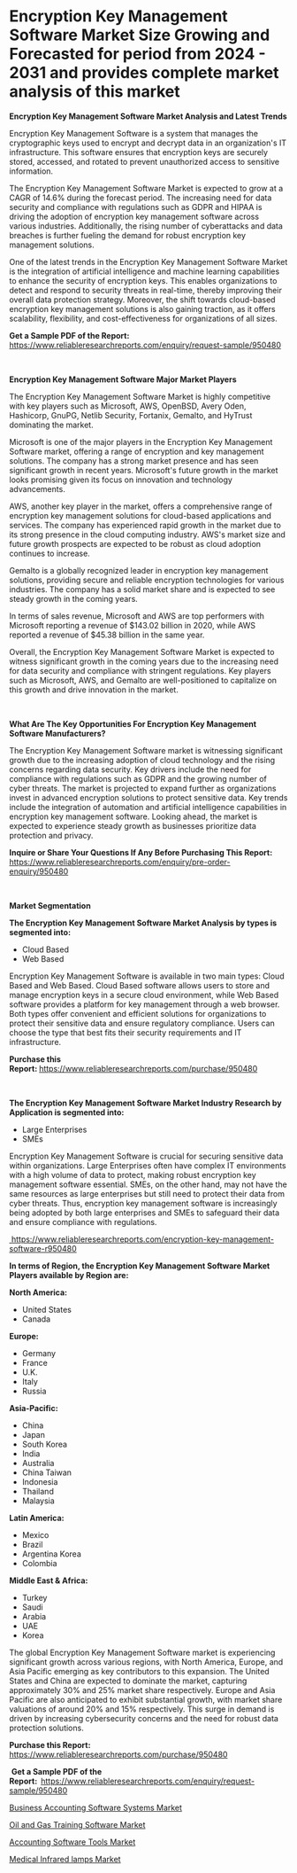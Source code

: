 <p><h1>Encryption Key Management Software Market Size Growing and Forecasted for period from 2024 - 2031 and provides complete market analysis of this market</h1></p><p><strong>Encryption Key Management Software Market Analysis and Latest Trends</strong></p>
<p><p>Encryption Key Management Software is a system that manages the cryptographic keys used to encrypt and decrypt data in an organization's IT infrastructure. This software ensures that encryption keys are securely stored, accessed, and rotated to prevent unauthorized access to sensitive information.</p><p>The Encryption Key Management Software Market is expected to grow at a CAGR of 14.6% during the forecast period. The increasing need for data security and compliance with regulations such as GDPR and HIPAA is driving the adoption of encryption key management software across various industries. Additionally, the rising number of cyberattacks and data breaches is further fueling the demand for robust encryption key management solutions.</p><p>One of the latest trends in the Encryption Key Management Software Market is the integration of artificial intelligence and machine learning capabilities to enhance the security of encryption keys. This enables organizations to detect and respond to security threats in real-time, thereby improving their overall data protection strategy. Moreover, the shift towards cloud-based encryption key management solutions is also gaining traction, as it offers scalability, flexibility, and cost-effectiveness for organizations of all sizes.</p></p>
<p><strong>Get a Sample PDF of the Report:&nbsp;</strong> <a href="https://www.reliableresearchreports.com/enquiry/request-sample/950480">https://www.reliableresearchreports.com/enquiry/request-sample/950480</a></p>
<p>&nbsp;</p>
<p><strong>Encryption Key Management Software Major Market Players</strong></p>
<p><p>The Encryption Key Management Software Market is highly competitive with key players such as Microsoft, AWS, OpenBSD, Avery Oden, Hashicorp, GnuPG, Netlib Security, Fortanix, Gemalto, and HyTrust dominating the market. </p><p>Microsoft is one of the major players in the Encryption Key Management Software market, offering a range of encryption and key management solutions. The company has a strong market presence and has seen significant growth in recent years. Microsoft's future growth in the market looks promising given its focus on innovation and technology advancements.</p><p>AWS, another key player in the market, offers a comprehensive range of encryption key management solutions for cloud-based applications and services. The company has experienced rapid growth in the market due to its strong presence in the cloud computing industry. AWS's market size and future growth prospects are expected to be robust as cloud adoption continues to increase.</p><p>Gemalto is a globally recognized leader in encryption key management solutions, providing secure and reliable encryption technologies for various industries. The company has a solid market share and is expected to see steady growth in the coming years. </p><p>In terms of sales revenue, Microsoft and AWS are top performers with Microsoft reporting a revenue of $143.02 billion in 2020, while AWS reported a revenue of $45.38 billion in the same year.</p><p>Overall, the Encryption Key Management Software Market is expected to witness significant growth in the coming years due to the increasing need for data security and compliance with stringent regulations. Key players such as Microsoft, AWS, and Gemalto are well-positioned to capitalize on this growth and drive innovation in the market.</p></p>
<p>&nbsp;</p>
<p><strong>What Are The Key Opportunities For Encryption Key Management Software Manufacturers?</strong></p>
<p><p>The Encryption Key Management Software market is witnessing significant growth due to the increasing adoption of cloud technology and the rising concerns regarding data security. Key drivers include the need for compliance with regulations such as GDPR and the growing number of cyber threats. The market is projected to expand further as organizations invest in advanced encryption solutions to protect sensitive data. Key trends include the integration of automation and artificial intelligence capabilities in encryption key management software. Looking ahead, the market is expected to experience steady growth as businesses prioritize data protection and privacy.</p></p>
<p><strong>Inquire or Share Your Questions If Any Before Purchasing This Report:</strong> <a href="https://www.reliableresearchreports.com/enquiry/pre-order-enquiry/950480">https://www.reliableresearchreports.com/enquiry/pre-order-enquiry/950480</a></p>
<p>&nbsp;</p>
<p><strong>Market Segmentation</strong></p>
<p><strong>The Encryption Key Management Software Market Analysis by types is segmented into:</strong></p>
<p><ul><li>Cloud Based</li><li>Web Based</li></ul></p>
<p><p>Encryption Key Management Software is available in two main types: Cloud Based and Web Based. Cloud Based software allows users to store and manage encryption keys in a secure cloud environment, while Web Based software provides a platform for key management through a web browser. Both types offer convenient and efficient solutions for organizations to protect their sensitive data and ensure regulatory compliance. Users can choose the type that best fits their security requirements and IT infrastructure.</p></p>
<p><strong>Purchase this Report:&nbsp;</strong><a href="https://www.reliableresearchreports.com/purchase/950480">https://www.reliableresearchreports.com/purchase/950480</a></p>
<p>&nbsp;</p>
<p><strong>The Encryption Key Management Software Market Industry Research by Application is segmented into:</strong></p>
<p><ul><li>Large Enterprises</li><li>SMEs</li></ul></p>
<p><p>Encryption Key Management Software is crucial for securing sensitive data within organizations. Large Enterprises often have complex IT environments with a high volume of data to protect, making robust encryption key management software essential. SMEs, on the other hand, may not have the same resources as large enterprises but still need to protect their data from cyber threats. Thus, encryption key management software is increasingly being adopted by both large enterprises and SMEs to safeguard their data and ensure compliance with regulations.</p></p>
<p><a href="https://www.reliableresearchreports.com/encryption-key-management-software-r950480">&nbsp;https://www.reliableresearchreports.com/encryption-key-management-software-r950480</a></p>
<p><strong>In terms of Region, the Encryption Key Management Software Market Players available by Region are:</strong></p>
<p>
    <p> <strong> North America: </strong>
        <ul>
            <li>United States</li>
            <li>Canada</li>
        </ul>
        </p> 
    <p> <strong> Europe: </strong>
        <ul>
            <li>Germany</li>
            <li>France</li>
            <li>U.K.</li>
            <li>Italy</li>
            <li>Russia</li>
        </ul>
        </p> 
    <p> <strong> Asia-Pacific: </strong>
        <ul>
            <li>China</li>
            <li>Japan</li>
            <li>South Korea</li>
            <li>India</li>
            <li>Australia</li>
            <li>China Taiwan</li>
            <li>Indonesia</li>
            <li>Thailand</li>
            <li>Malaysia</li>
        </ul>
        </p> 
    <p> <strong> Latin America: </strong>
        <ul>
            <li>Mexico</li>
            <li>Brazil</li>
            <li>Argentina Korea</li>
            <li>Colombia</li>
        </ul>
        </p> 
    <p> <strong> Middle East & Africa: </strong>
        <ul>
            <li>Turkey</li>
            <li>Saudi</li>
            <li>Arabia</li>
            <li>UAE</li>
            <li>Korea</li>
        </ul>
    </p>
    </p>
<p><p>The global Encryption Key Management Software market is experiencing significant growth across various regions, with North America, Europe, and Asia Pacific emerging as key contributors to this expansion. The United States and China are expected to dominate the market, capturing approximately 30% and 25% market share respectively. Europe and Asia Pacific are also anticipated to exhibit substantial growth, with market share valuations of around 20% and 15% respectively. This surge in demand is driven by increasing cybersecurity concerns and the need for robust data protection solutions.</p></p>
<p><strong>Purchase this Report: </strong><a href="https://www.reliableresearchreports.com/purchase/950480">https://www.reliableresearchreports.com/purchase/950480</a></p>
<p>&nbsp;<strong>Get a Sample PDF of the Report:&nbsp;&nbsp;</strong><a href="https://www.reliableresearchreports.com/enquiry/request-sample/950480">https://www.reliableresearchreports.com/enquiry/request-sample/950480</a></p>
<p><strong></strong></p>
<p><p><a href="https://www.linkedin.com/pulse/decoding-business-accounting-software-systems-market-metrics-iqycf">Business Accounting Software Systems Market</a></p><p><a href="https://github.com/dimitrishawkinswaynenp91rgz/Market-Research-Report-List-2/blob/main/oil-and-gas-training-software-market.md">Oil and Gas Training Software Market</a></p><p><a href="https://www.linkedin.com/pulse/accounting-software-tools-market-size-reveals-best-h60lf">Accounting Software Tools Market</a></p><p><a href="https://github.com/gladysalidde/Market-Research-Report-List-1/blob/main/medical-infrared-lamps-market.md">Medical Infrared lamps Market</a></p></p>